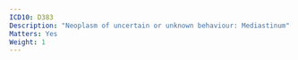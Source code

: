 ```yaml
---
ICD10: D383
Description: "Neoplasm of uncertain or unknown behaviour: Mediastinum"
Matters: Yes
Weight: 1
---
```


